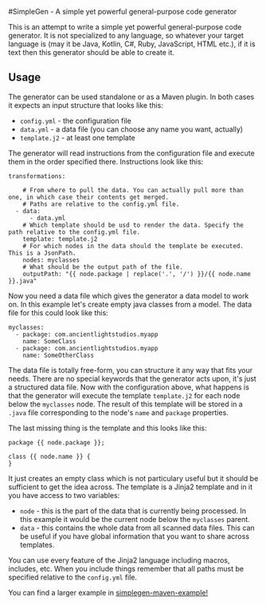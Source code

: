 #SimpleGen -  A simple yet powerful general-purpose code generator

This is an attempt to write a simple yet powerful general-purpose code generator. It is not specialized to any language,
so whatever your target language is (may it be Java, Kotlin, C#, Ruby, JavaScript, HTML etc.), if it is text then 
this generator should be able to create it.

## Usage

The generator can be used standalone or as a Maven plugin. In both cases it expects an input structure that looks like this:
 
* ``config.yml`` - the configuration file
* ``data.yml`` - a data file (you can choose any name you want, actually)
* ``template.j2`` - at least one template

The generator will read instructions from the configuration file and execute them in the order specified there. Instructions
look like this:

```
transformations:
  
    # From where to pull the data. You can actually pull more than one, in which case their contents get merged.
    # Paths are relative to the config.yml file.
  - data: 
      - data.yml
  	# Which template should be usd to render the data. Specify the path relative to the config.yml file.  
    template: template.j2
    # For which nodes in the data should the template be executed. This is a JsonPath.
    nodes: myclasses
    # What should be the output path of the file.
    outputPath: "{{ node.package | replace('.', '/') }}/{{ node.name }}.java"

```

Now you need a data file which gives the generator a data model to work on. In this example let's create
empty java classes from a model. The data file for this could look like this:

```
myclasses:
  - package: com.ancientlightstudios.myapp
    name: SomeClass
  - package: com.ancientlightstudios.myapp
    name: SomeOtherClass
```

The data file is totally free-form, you can structure it any way that fits your needs. There are no special keywords
that the generator acts upon, it's just a structured data file. Now with the configuration above, what happens is that
the generator will execute the template ``template.j2`` for each node below the ``myclasses`` node.  The result of this
template will be stored in a ``.java`` file corresponding to the node's ``name`` and ``package`` properties. 
  
The last missing thing is the template and this looks like this:

```
package {{ node.package }};

class {{ node.name }} {
}

```

It just creates an empty class which is not particulary useful but it should be sufficient to get the idea across. The
template is a Jinja2 template and in it you have access to two variables:

* ``node`` - this is the part of the data that is currently being processed. In this example it would be the current node
  below the ``myclasses`` parent.
* ``data`` - this contains the whole data from all scanned data files. This can be useful if you have global information
  that you want to share across templates.
  
You can use every feature of the Jinja2 language including macros, includes, etc. When you include things remember that
all paths must be specified relative to the ``config.yml`` file. 
  
You can find a larger example in [simplegen-maven-example!](simplegen-maven-example/)

